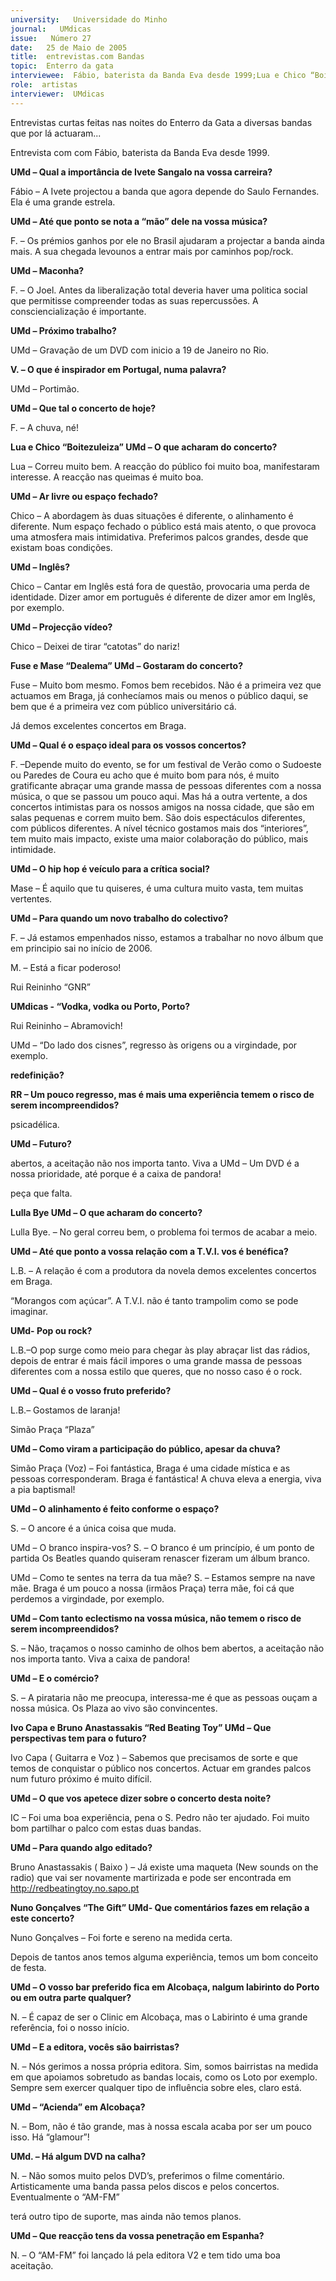 ```yaml
---
university:   Universidade do Minho
journal:   UMdicas
issue:   Número 27
date:   25 de Maio de 2005
title:  entrevistas.com Bandas
topic:  Enterro da gata
interviewee:  Fábio, baterista da Banda Eva desde 1999;Lua e Chico “Boitezuleiza”;Fuse e Mase “Dealema”; Rui Reininho “GNR”; Lulla Bye; Simão Praça “Plaza”; Ivo Capa e Bruno Anastassakis
role:  artistas
interviewer:  UMdicas 
---
```

 Entrevistas curtas feitas nas noites do Enterro da Gata a diversas bandas que por lá actuaram...

 Entrevista com com Fábio, baterista  da Banda Eva desde 1999.

**UMd – Qual a importância de Ivete Sangalo na vossa carreira?**

 Fábio – A Ivete projectou a banda que agora depende do Saulo Fernandes. Ela é uma grande estrela.

**UMd – Até que ponto se nota a “mão” dele na vossa música?**

 F. – Os prémios ganhos por ele no Brasil ajudaram a projectar a banda ainda mais. A sua chegada levounos a entrar mais por caminhos pop/rock.

**UMd – Maconha?**

 F. – O Joel. Antes da liberalização total deveria haver uma politica social que permitisse compreender todas as suas repercussões. A consciencialização é importante.

**UMd – Próximo trabalho?**

 UMd – Gravação de um DVD com inicio a 19 de Janeiro no Rio.

**V. – O que é inspirador em Portugal, numa palavra?**

 UMd – Portimão.

**UMd – Que tal o concerto de hoje?**

 F. – A chuva, né!

**Lua e Chico  “Boitezuleiza”  UMd – O que acharam do concerto?**

 Lua – Correu muito bem. A reacção do público foi muito boa, manifestaram interesse. A reacção nas queimas é muito boa.

**UMd – Ar livre ou espaço fechado?**

 Chico – A abordagem às duas situações é diferente, o alinhamento é diferente. Num espaço fechado o público está mais atento, o que provoca uma atmosfera mais intimidativa. Preferimos palcos grandes, desde que existam boas condições.

**UMd – Inglês?**

 Chico – Cantar em Inglês está fora de questão, provocaria uma perda de identidade. Dizer amor em português é diferente de dizer amor em Inglês,  por exemplo.

**UMd – Projecção vídeo?**

 Chico – Deixei de tirar “catotas” do nariz!

**Fuse e Mase “Dealema”  UMd – Gostaram do concerto?**

 Fuse – Muito bom mesmo. Fomos bem recebidos. Não é a primeira vez que actuamos em Braga, já conhecíamos mais ou menos o público daqui, se bem  que é a primeira vez com público universitário cá.

 Já demos excelentes concertos em Braga.

**UMd – Qual é o espaço ideal para os vossos concertos?**

 F. –Depende muito do evento, se for um festival de  Verão como o Sudoeste ou Paredes de Coura eu acho que é muito bom para nós, é muito gratificante abraçar uma grande massa de pessoas diferentes com a nossa música, o que se passou um pouco aqui. Mas há a outra vertente, a dos concertos intimistas para os nossos amigos na nossa cidade, que são em salas pequenas e correm muito bem. São dois espectáculos diferentes, com públicos diferentes. A nível técnico gostamos mais dos “interiores”, tem muito mais impacto, existe uma maior colaboração do público, mais intimidade.

**UMd – O hip hop é veículo para a crítica social?**

 Mase – É aquilo que tu quiseres, é uma cultura muito vasta, tem muitas vertentes.

**UMd – Para quando um novo trabalho do colectivo?**

 F. – Já estamos empenhados nisso, estamos a trabalhar no novo álbum que em principio sai no início de 2006.

 M. – Está a ficar poderoso!  

 Rui Reininho “GNR”

**UMdicas - “Vodka, vodka ou Porto, Porto?**

 Rui Reininho – Abramovich!

 UMd – “Do lado dos cisnes”, regresso às origens ou a virgindade, por exemplo.

**redefinição?**

**RR – Um pouco regresso, mas é mais uma experiência temem o risco de serem incompreendidos?**

 psicadélica.

**UMd – Futuro?**

 abertos, a aceitação não nos importa tanto. Viva a UMd – Um DVD é a nossa prioridade, até porque é a caixa de pandora!

 peça que falta.

**Lulla Bye UMd – O que acharam do concerto?**

 Lulla Bye. – No geral correu bem, o problema foi termos de acabar a meio.

**UMd – Até que ponto a vossa relação com a T.V.I. vos é benéfica?**

 L.B. – A relação é com a produtora da novela demos excelentes concertos em Braga.

 “Morangos com açúcar”. A T.V.I. não é tanto trampolim como se pode imaginar.

**UMd- Pop ou rock?**

 L.B.–O pop surge como meio para chegar às play abraçar list das rádios, depois de entrar é mais fácil impores o uma grande massa de pessoas diferentes com a nossa estilo que queres,  que no nosso caso é o rock.

**UMd – Qual é o vosso fruto preferido?**

 L.B.– Gostamos de laranja!

 Simão Praça “Plaza”

**UMd – Como viram a participação do público, apesar da chuva?**

 Simão Praça (Voz) – Foi fantástica, Braga é uma cidade mística e as pessoas corresponderam. Braga é  fantástica! A chuva eleva a energia, viva a pia baptismal!

**UMd – O alinhamento é feito conforme o espaço?**

 S. – O ancore é a única coisa que muda.

 UMd – O branco inspira-vos?  S. – O branco é um princípio, é um ponto de partida Os Beatles quando quiseram renascer fizeram um  álbum branco.

 UMd – Como te sentes na terra da tua mãe?  S. – Estamos sempre na nave mãe. Braga é um pouco a nossa (irmãos Praça) terra mãe, foi cá que perdemos a virgindade, por exemplo.

**UMd – Com tanto eclectismo na vossa música, não  temem o risco de serem incompreendidos?**

 S. – Não, traçamos o nosso caminho de olhos bem  abertos, a aceitação não nos importa tanto. Viva a caixa de pandora!

**UMd – E o comércio?**

 S. – A pirataria não me preocupa, interessa-me é que as pessoas ouçam a nossa música. Os Plaza ao vivo são convincentes.

**Ivo Capa e Bruno Anastassakis  “Red Beating Toy”  UMd – Que perspectivas tem para o futuro?**

 Ivo Capa ( Guitarra e Voz ) – Sabemos que precisamos de sorte e que temos de conquistar o público nos concertos. Actuar em grandes palcos num futuro próximo é muito difícil.

**UMd – O que vos apetece dizer sobre o concerto desta noite?**

 IC – Foi uma boa experiência, pena o S. Pedro não ter ajudado. Foi muito bom partilhar o palco com estas duas bandas.

**UMd – Para quando algo editado?**

 Bruno Anastassakis ( Baixo ) – Já existe uma maqueta (New sounds on the radio) que vai ser novamente martirizada e pode ser encontrada em http://redbeatingtoy.no.sapo.pt 

**Nuno Gonçalves  “The Gift”  UMd- Que comentários fazes em relação a este concerto?**

 Nuno Gonçalves – Foi forte e sereno na medida certa.

 Depois de tantos anos temos alguma experiência, temos um bom conceito de festa.

**UMd – O vosso bar preferido fica em Alcobaça, nalgum labirinto do Porto ou em outra parte qualquer?**

 N. – É capaz de ser o Clinic em Alcobaça, mas o Labirinto é uma grande referência, foi o nosso início.

**UMd – E a editora, vocês são bairristas?**

 N. – Nós gerimos a nossa própria editora. Sim, somos bairristas na medida em que apoiamos sobretudo as bandas locais, como os Loto por exemplo. Sempre sem exercer qualquer tipo de influência sobre eles, claro está.

**UMd – “Acienda” em Alcobaça?**

 N. – Bom, não é tão grande, mas à nossa escala acaba por ser um pouco isso. Há “glamour”!

**UMd. – Há algum DVD na calha?**

 N. – Não somos muito pelos DVD’s, preferimos o filme comentário. Artisticamente uma banda passa pelos discos e pelos concertos. Eventualmente o “AM-FM”

 terá outro tipo de suporte, mas ainda não temos  planos.

**UMd – Que reacção tens da vossa penetração em Espanha?**

 N. – O “AM-FM” foi lançado lá pela editora V2 e tem tido uma boa aceitação.

